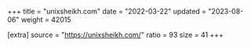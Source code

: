+++
title = "unixsheikh.com"
date = "2022-03-22"
updated = "2023-08-06"
weight = 42015

[extra]
source = "https://unixsheikh.com/"
ratio = 93
size = 41
+++
